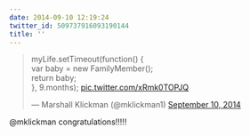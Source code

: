 ```yaml
---
date: 2014-09-10 12:19:24
twitter_id: 509737916093190144
title: ''
---
```


<blockquote class="twitter-tweet"><p lang="en" dir="ltr">myLife.setTimeout(function() {<br>    var baby = new FamilyMember();<br>    return baby;<br>}, 9.months); <a href="http://t.co/xRmk0TOPJQ">pic.twitter.com/xRmk0TOPJQ</a></p>&mdash; Marshall Klickman (@mklickman1) <a href="https://twitter.com/mklickman1/status/509725961601187840?ref_src=twsrc%5Etfw">September 10, 2014</a></blockquote>
<script async src="https://platform.twitter.com/widgets.js" charset="utf-8"></script>

@mklickman congratulations!!!!!
